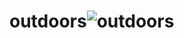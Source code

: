 # outdoors![outdoors](https://user-images.githubusercontent.com/69843303/189531348-d917ffd6-d8f8-4d01-a1dd-8a6d4d064e79.JPG)
